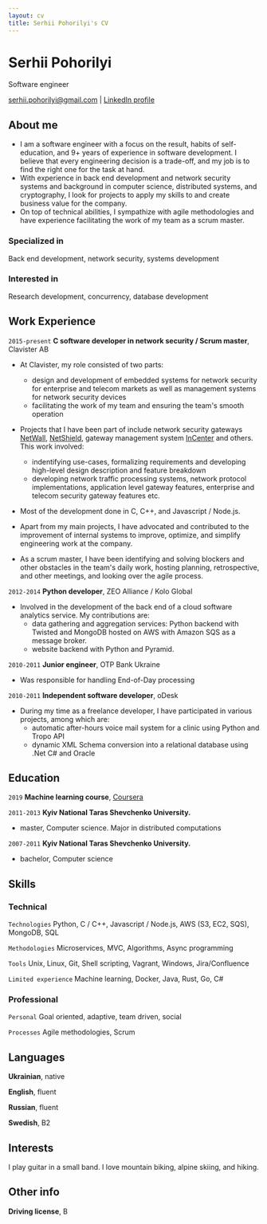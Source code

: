 ```yaml
---
layout: cv
title: Serhii Pohorilyi's CV
---
```

# Serhii Pohorilyi
Software engineer

<div id="webaddress">
<a href="serhii.pohorilyi@gmail.com">serhii.pohorilyi@gmail.com</a>
| <a href="https://www.linkedin.com/in/serhii-pohorilyi-68ba9128/">LinkedIn profile</a>
</div>

## About me

- I am a software engineer with a focus on the result, habits of self-education, and 9+ years of experience in software development. I believe that every engineering decision is a trade-off, and my job is to find the right one for the task at hand.
- With experience in back end development and network security systems and background in computer science, distributed systems, and cryptography, I look for projects to apply my skills to and create business value for the company.
- On top of technical abilities, I sympathize with agile methodologies and have experience facilitating the work of my team as a scrum master.

### Specialized in

Back end development, network security, systems development

### Interested in

Research development, concurrency, database development

## Work Experience

`2015-present`
__C software developer in network security / Scrum master__, Clavister AB

- At Clavister, my role consisted of two parts:
  * design and development of embedded systems for network security for enterprise and telecom markets as well as management systems for network security devices
  * facilitating the work of my team and ensuring the team's smooth operation
  
- Projects that I have been part of include network security gateways <a href="https://www.clavister.com/products/ngfw/">NetWall</a>, <a href="https://www.clavister.com/products/netshield/">NetShield</a>, gateway management system <a href="https://www.clavister.com/products/incenter/">InCenter</a> and others. This work involved:
  * indentifying use-cases, formalizing requirements and developing high-level design description and feature breakdown
  * developing network traffic processing systems, network protocol implementations, application level gateway features, enterprise and telecom security gateway features etc.

- Most of the development done in C, C++, and Javascript / Node.js.
- Apart from my main projects, I have advocated and contributed to the improvement of internal systems to improve, optimize, and simplify engineering work at the company.
- As a scrum master, I have been identifying and solving blockers and other obstacles in the team's daily work, hosting planning, retrospective, and other meetings, and looking over the agile process.

`2012-2014`
__Python developer__, ZEO Alliance / Kolo Global

- Involved in the development of the back end of a cloud software analytics service. My contributions are:
  * data gathering and aggregation services: Python backend with Twisted and MongoDB hosted on AWS with Amazon SQS as a message broker.
  * website backend with Python and Pyramid.

`2010-2011`
__Junior engineer__, OTP Bank Ukraine

- Was responsible for handling End-of-Day processing

`2010-2011`
__Independent software developer__, oDesk

- During my time as a freelance developer, I have participated in various projects, among which are:
  * automatic after-hours voice mail system for a clinic using Python and Tropo API
  * dynamic XML Schema conversion into a relational database using .Net C# and Oracle

## Education

`2019`
__Machine learning course__, <a href="https://www.coursera.org/learn/machine-learning">Coursera</a>

`2011-2013`
__Kyiv National Taras Shevchenko University.__

- master, Computer science. Major in distributed computations

`2007-2011`
__Kyiv National Taras Shevchenko University.__

- bachelor, Computer science

## Skills

### Technical

`Technologies`
Python, C / C++, Javascript / Node.js, AWS (S3, EC2, SQS), MongoDB, SQL

`Methodologies`
Microservices, MVC, Algorithms, Async programming

`Tools`
Unix, Linux, Git, Shell scripting, Vagrant, Windows, Jira/Confluence

`Limited experience`
Machine learning, Docker, Java, Rust, Go, C#

### Professional
`Personal`
Goal oriented, adaptive, team driven, social

`Processes`
Agile methodologies, Scrum


## Languages

__Ukrainian__, native

__English__, fluent

__Russian__, fluent

__Swedish__, B2

## Interests

I play guitar in a small band. I love mountain biking, alpine skiing, and hiking.

## Other info

__Driving license__, B


<!-- ### Footer

Last updated: January 2020 -->


